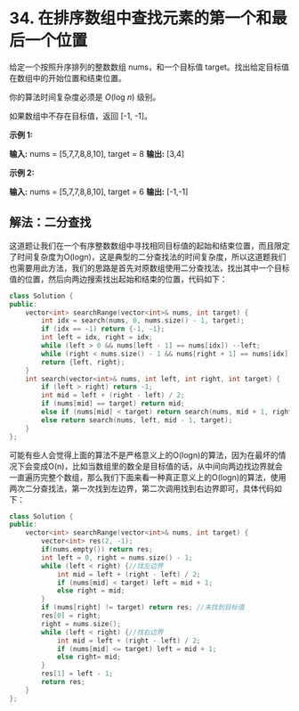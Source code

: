 # 34. 在排序数组中查找元素的第一个和最后一个位置

给定一个按照升序排列的整数数组 nums，和一个目标值 target。找出给定目标值在数组中的开始位置和结束位置。

你的算法时间复杂度必须是 *O*(log *n*) 级别。

如果数组中不存在目标值，返回 [-1, -1]。

**示例 1:**

**输入:** nums = [5,7,7,8,8,10], target = 8 **输出:** [3,4]

**示例 2:**

**输入:** nums = [5,7,7,8,8,10], target = 6 **输出:** [-1,-1]



## 解法：二分查找

这道题让我们在一个有序整数数组中寻找相同目标值的起始和结束位置，而且限定了时间复杂度为O(logn)，这是典型的二分查找法的时间复杂度，所以这道题我们也需要用此方法，我们的思路是首先对原数组使用二分查找法，找出其中一个目标值的位置，然后向两边搜索找出起始和结束的位置，代码如下：

```C++
class Solution {
public:
    vector<int> searchRange(vector<int>& nums, int target) {
        int idx = search(nums, 0, nums.size() - 1, target);
        if (idx == -1) return {-1, -1};
        int left = idx, right = idx;
        while (left > 0 && nums[left - 1] == nums[idx]) --left;
        while (right < nums.size() - 1 && nums[right + 1] == nums[idx]) ++right;
        return {left, right};
    }
    int search(vector<int>& nums, int left, int right, int target) {
        if (left > right) return -1;
        int mid = left + (right - left) / 2;
        if (nums[mid] == target) return mid;
        else if (nums[mid] < target) return search(nums, mid + 1, right, target);
        else return search(nums, left, mid - 1, target);
    }
};
```

可能有些人会觉得上面的算法不是严格意义上的O(logn)的算法，因为在最坏的情况下会变成O(n)，比如当数组里的数全是目标值的话，从中间向两边找边界就会一直遍历完整个数组，那么我们下面来看一种真正意义上的O(logn)的算法，使用两次二分查找法，第一次找到左边界，第二次调用找到右边界即可，具体代码如下：

```C++
class Solution {
public:
    vector<int> searchRange(vector<int>& nums, int target) {
        vector<int> res(2, -1);
        if(nums.empty()) return res;
        int left = 0, right = nums.size() - 1;
        while (left < right) {//找左边界
            int mid = left + (right - left) / 2;
            if (nums[mid] < target) left = mid + 1;
            else right = mid;
        }
        if (nums[right] != target) return res; //未找到目标值
        res[0] = right;
        right = nums.size();
        while (left < right) {//找右边界
            int mid = left + (right - left) / 2;
            if (nums[mid] <= target) left = mid + 1;
            else right= mid;
        }
        res[1] = left - 1;
        return res;
    }
};
```

